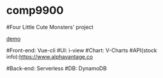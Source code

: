 # comp9900

#Four Little Cute Monsters' project


[demo](https://unswddk.github.io/comp9900/#/)



#Front-end: Vue-cli
#UI: i-view
#Chart: V-Charts
#API(stock info):https://www.alphavantage.co




#Back-end: Serverless
#DB: DynamoDB
